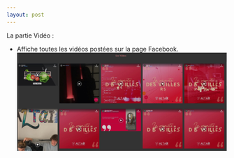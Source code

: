 ```yaml
---
layout: post
---
```


La partie Vidéo :

- Affiche toutes les vidéos postées sur la page Facebook.
![FacebookVideos](/images/fbVideos.jpg "design a terminé")